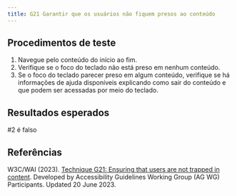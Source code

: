```yaml
---
title: G21 Garantir que os usuários não fiquem presos ao conteúdo
---
```


## Procedimentos de teste

1. Navegue pelo conteúdo do início ao fim.
2. Verifique se o foco do teclado não está preso em nenhum conteúdo.
3. Se o foco do teclado parecer preso em algum conteúdo, verifique se há informações de ajuda disponíveis explicando como sair do conteúdo e que podem ser acessadas por meio do teclado.

## Resultados esperados
#2 é falso

## Referências
W3C/WAI (2023). [Technique G21: Ensuring that users are not trapped in content](https://www.w3.org/WAI/WCAG21/Techniques/general/G21). Developed by Accessibility Guidelines Working Group (AG WG) Participants. Updated 20 June 2023.